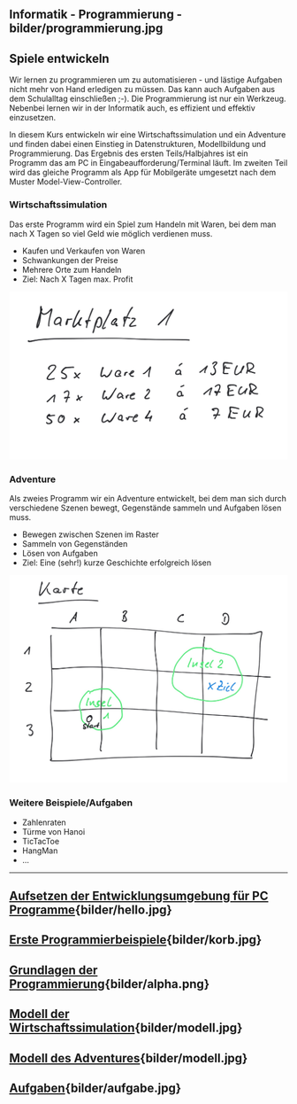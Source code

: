 
Informatik - Programmierung - bilder/programmierung.jpg
---
## Spiele entwickeln

Wir lernen zu programmieren um zu automatisieren - und lästige Aufgaben nicht mehr von Hand erledigen zu müssen. Das kann auch Aufgaben aus dem Schulalltag einschließen ;-). Die Programmierung ist nur ein Werkzeug. Nebenbei lernen wir in der Informatik auch, es effizient und effektiv einzusetzen.

In diesem Kurs entwickeln wir eine Wirtschaftssimulation und ein Adventure und finden dabei einen Einstieg in Datenstrukturen, Modellbildung und Programmierung. Das Ergebnis des ersten Teils/Halbjahres ist ein Programm das am PC in Eingabeaufforderung/Terminal läuft. Im zweiten Teil wird das gleiche Programm als App für Mobilgeräte umgesetzt nach dem Muster Model-View-Controller.

### Wirtschaftssimulation

Das erste Programm wird ein Spiel zum Handeln mit Waren, bei dem man nach X Tagen so viel Geld wie möglich verdienen muss.

* Kaufen und Verkaufen von Waren
* Schwankungen der Preise
* Mehrere Orte zum Handeln
* Ziel: Nach X Tagen max. Profit

![Marktplatz](bilder/marktplatz.jpg)

### Adventure

Als zweies Programm wir ein Adventure entwickelt, bei dem man sich durch verschiedene Szenen bewegt, Gegenstände sammeln und Aufgaben lösen muss.

* Bewegen zwischen Szenen im Raster
* Sammeln von Gegenständen
* Lösen von Aufgaben
* Ziel: Eine (sehr!) kurze Geschichte erfolgreich lösen

![Karte](bilder/karte.jpg)

### Weitere Beispiele/Aufgaben

* Zahlenraten
* Türme von Hanoi
* TicTacToe
* HangMan
* ...

---
## [Aufsetzen der Entwicklungsumgebung  für PC Programme](setup-dev-groovy.md){bilder/hello.jpg}
## [Erste Programmierbeispiele](prog-intro.md){bilder/korb.jpg}
## [Grundlagen der Programmierung](prog-basic.md){bilder/alpha.png}
## [Modell der Wirtschaftssimulation](modell-ws.md){bilder/modell.jpg}
## [Modell des Adventures](modell-adv.md){bilder/modell.jpg}
## [Aufgaben](aufgaben.md){bilder/aufgabe.jpg}
